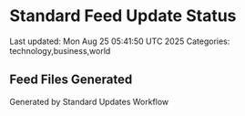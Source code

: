 # Standard Feed Update Status
Last updated: Mon Aug 25 05:41:50 UTC 2025
Categories: technology,business,world

## Feed Files Generated

Generated by Standard Updates Workflow
